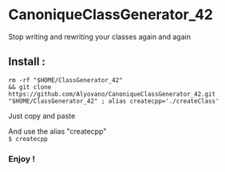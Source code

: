 # CanoniqueClassGenerator_42
Stop writing and rewriting your classes again and again

## Install : </br>
<code>rm -rf "$HOME/ClassGenerator_42" && git clone https://github.com/Alyovano/CanoniqueClassGenerator_42.git "$HOME/ClassGenerator_42" ; alias createcpp='./createClass' </code>

Just copy and paste </br>

And use the alias "createcpp" </br> 
<code>$ createcpp </code> </br>

### Enjoy ! 
